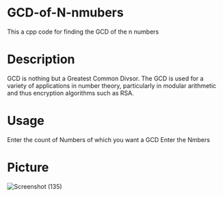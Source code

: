 # GCD-of-N-nmubers
This a cpp code for finding the GCD of the n numbers
# Description
GCD is nothing but a Greatest Common Divsor.
The GCD is used for a variety of applications in number theory, particularly in modular arithmetic and thus encryption algorithms such as RSA.
# Usage 
Enter the count of Numbers of which you want a GCD
Enter the Nmbers
# Picture
![Screenshot (135)](https://user-images.githubusercontent.com/49730497/85283874-bfe3b500-b4ab-11ea-9126-c26072c2dd9f.png)
